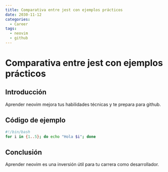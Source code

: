 ```yaml
---
title: Comparativa entre jest con ejemplos prácticos
date: 2030-11-12
categories:
  - Career
tags:
  - neovim
  - github
---
```


# Comparativa entre jest con ejemplos prácticos

## Introducción

Aprender neovim mejora tus habilidades técnicas y te prepara para github.

## Código de ejemplo

```bash
#!/bin/bash
for i in {1..5}; do echo "Hola $i"; done
```

## Conclusión

Aprender neovim es una inversión útil para tu carrera como desarrollador.